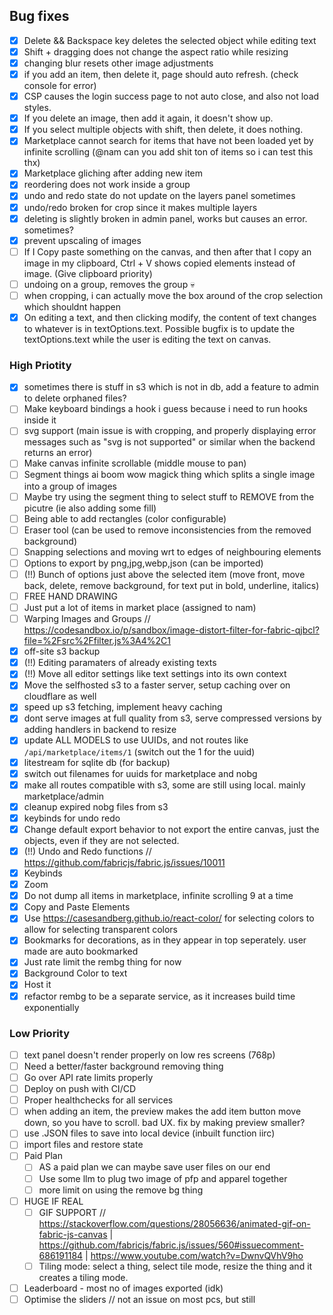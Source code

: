 ## Bug fixes

- [x] Delete && Backspace key deletes the selected object while editing text
- [x] Shift + dragging does not change the aspect ratio while resizing
- [x] changing blur resets other image adjustments
- [x] if you add an item, then delete it, page should auto refresh. (check console for error)
- [x] CSP causes the login success page to not auto close, and also not load styles.
- [x] If you delete an image, then add it again, it doesn't show up.
- [x] If you select multiple objects with shift, then delete, it does nothing.
- [x] Marketplace cannot search for items that have not been loaded yet by infinite scrolling (@nam can you add shit ton of items so i can test this thx)
- [x] Marketplace gliching after adding new item
- [x] reordering does not work inside a group
- [x] undo and redo state do not update on the layers panel sometimes
- [x] undo/redo broken for crop since it makes multiple layers
- [x] deleting is slightly broken in admin panel, works but causes an error. sometimes?
- [x] prevent upscaling of images
- [ ] If I Copy paste something on the canvas, and then after that I copy an image in my clipboard, Ctrl + V shows copied elements instead of image. (Give clipboard priority)
- [ ] undoing on a group, removes the group 💀
- [ ] when cropping, i can actually move the box around of the crop selection which shouldnt happen
- [x] On editing a text, and then clicking modify, the content of text changes to whatever is in textOptions.text. Possible bugfix is to update the textOptions.text while the user is editing the text on canvas.

### High Priotity

- [x] sometimes there is stuff in s3 which is not in db, add a feature to admin to delete orphaned files?
- [ ] Make keyboard bindings a hook i guess because i need to run hooks inside it
- [ ] svg support (main issue is with cropping, and properly displaying error messages such as "svg is not supported" or similar when the backend returns an error)
- [ ] Make canvas infinite scrollable (middle mouse to pan)
- [ ] Segment things ai boom wow magick thing which splits a single image into a group of images
- [ ] Maybe try using the segment thing to select stuff to REMOVE from the picutre (ie also adding some fill)
- [ ] Being able to add rectangles (color configurable)
- [ ] Eraser tool (can be used to remove inconsistencies from the removed background)
- [ ] Snapping selections and moving wrt to edges of neighbouring elements
- [ ] Options to export by png,jpg,webp,json (can be imported)
- [ ] (!!) Bunch of options just above the selected item (move front, move back, delete, remove background, for text put in bold, underline, italics)
- [ ] FREE HAND DRAWING
- [ ] Just put a lot of items in market place (assigned to nam)
- [ ] Warping Images and Groups // https://codesandbox.io/p/sandbox/image-distort-filter-for-fabric-qjbcl?file=%2Fsrc%2Ffilter.js%3A4%2C1
- [x] off-site s3 backup
- [x] (!!) Editing paramaters of already existing texts
- [x] (!!) Move all editor settings like text settings into its own context
- [x] Move the selfhosted s3 to a faster server, setup caching over on cloudflare as well
- [x] speed up s3 fetching, implement heavy caching
- [x] dont serve images at full quality from s3, serve compressed versions by adding handlers in backend to resize
- [x] update ALL MODELS to use UUIDs, and not routes like `/api/marketplace/items/1` (switch out the 1 for the uuid)
- [x] litestream for sqlite db (for backup)
- [x] switch out filenames for uuids for marketplace and nobg
- [x] make all routes compatible with s3, some are still using local. mainly marketplace/admin
- [x] cleanup expired nobg files from s3
- [x] keybinds for undo redo
- [x] Change default export behavior to not export the entire canvas, just the objects, even if they are not selected.
- [x] (!!) Undo and Redo functions // https://github.com/fabricjs/fabric.js/issues/10011
- [x] Keybinds
- [x] Zoom
- [x] Do not dump all items in marketplace, infinite scrolling 9 at a time
- [x] Copy and Paste Elements
- [x] Use https://casesandberg.github.io/react-color/ for selecting colors to allow for selecting transparent colors
- [x] Bookmarks for decorations, as in they appear in top seperately. user made are auto bookmarked
- [x] Just rate limit the rembg thing for now
- [x] Background Color to text
- [x] Host it
- [x] refactor rembg to be a separate service, as it increases build time exponentially

### Low Priority

- [ ] text panel doesn't render properly on low res screens (768p)
- [ ] Need a better/faster background removing thing
- [ ] Go over API rate limits properly
- [ ] Deploy on push with CI/CD
- [ ] Proper healthchecks for all services
- [ ] when adding an item, the preview makes the add item button move down, so you have to scroll. bad UX. fix by making preview smaller?
- [ ] use .JSON files to save into local device (inbuilt function iirc)
- [ ] import files and restore state
- [ ] Paid Plan
  - [ ] AS a paid plan we can maybe save user files on our end
  - [ ] Use some llm to plug two image of pfp and apparel together
  - [ ] more limit on using the remove bg thing
- [ ] HUGE IF REAL
  - [ ] GIF SUPPORT // https://stackoverflow.com/questions/28056636/animated-gif-on-fabric-js-canvas | https://github.com/fabricjs/fabric.js/issues/560#issuecomment-686191184 | https://www.youtube.com/watch?v=DwnvQVhV9ho
  - [ ] Tiling mode: select a thing, select tile mode, resize the thing and it creates a tiling mode.
- [ ] Leaderboard - most no of images exported (idk)
- [ ] Optimise the sliders // not an issue on most pcs, but still
